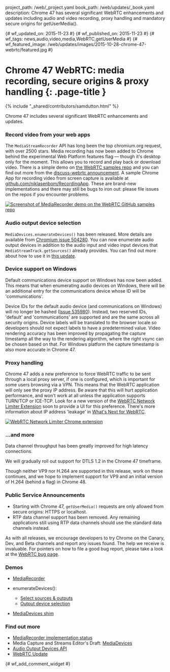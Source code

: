project_path: /web/_project.yaml
book_path: /web/updates/_book.yaml
description: Chrome 47 has several significant WebRTC enhancements and updates including audio and video recording, proxy handling and mandatory secure origins for getUserMedia().

{# wf_updated_on: 2015-11-23 #}
{# wf_published_on: 2015-11-23 #}
{# wf_tags: news,audio,video,media,WebRTC,getUserMedia #}
{# wf_featured_image: /web/updates/images/2015-10-28-chrome-47-webrtc/featured.jpg #}

# Chrome 47 WebRTC: media recording, secure origins & proxy handling {: .page-title }

{% include "_shared/contributors/samdutton.html" %}

Chrome 47 includes several significant WebRTC enhancements and updates.

### Record video from your web apps

The `MediaStreamRecorder` API has long been the top chromium.org request, with over 2500 stars. Media recording has now been added to Chrome behind the experimental Web Platform features flag &mdash; though it's desktop only for the moment. This allows you to record and play back or download video. There is a simple demo on [the WebRTC samples repo](https://webrtc.github.io/samples/src/content/getusermedia/record/) and you can find out more from the [discuss-webrtc announcement](https://groups.google.com/forum/?#!msg/discuss-webrtc/n11m846oV4I/0b3ycjmjCAAJ). A sample Chrome App for recording video from screen capture is available at [github.com/niklasenbom/RecordingApp](https://github.com/niklasenbom/RecordingApp). These are brand-new implementations and there may still be bugs to iron out: please file issues on the repos if you encounter problems.

<a href="https://webrtc.github.io/samples/src/content/getusermedia/record/" title="MediaRecorder demo"><img src="/web/updates/images/2015-10-28-chrome-47-webrtc/lp.jpg" alt="Screenshot of MediaRecorder demo on the WebRTC GitHub samples repo"></a>

### Audio output device selection

`MediaDevices.enumerateDevices()` has been released. More details are available from [Chromium issue 504280](https://crbug.com/504280). You can now enumerate audio output devices in addition to the audio input and video input devices that `MediaStreamTrack.getSources()` already provides. You can find out more about how to use it in [this update](https://developers.google.com/web/updates/2015/10/media-devices).

### Device support on Windows

Default communications device support on Windows has now been added. This means that when enumerating audio devices on Windows, there will be an additional entry for the communications device whose ID will be 'communications'.

Device IDs for the default audio device (and communications on Windows) will no
longer be hashed ([Issue 535980](http://crbug.com/535980)).  Instead, two
reserved IDs, 'default' and 'communications' are supported and are the same
across all security origins. Device labels will be translated to the browser
locale so developers should not expect labels to have a predetermined value.
Video rendering accuracy has been improved by propagating the capture timestamp
all the way to the rendering algorithm, where the right vsync can be chosen
based on that. For Windows platform the capture timestamp is also more accurate
in Chrome 47.

### Proxy handling

Chrome 47 adds a new preference to force WebRTC traffic to be sent through a local proxy server, if one is configured, which is important for some users browsing via a VPN. This means that the WebRTC application will only see the proxy IP address. Be aware that this will hurt application performance, and won't work at all unless the application supports TURN/TCP or ICE-TCP. Look for a new version of the [WebRTC Network Limiter Extension](https://chrome.google.com/webstore/detail/webrtc-network-limiter/npeicpdbkakmehahjeeohfdhnlpdklia) soon to provide a UI for this preference. There's more information about IP address 'leakage' in [What's Next for WebRTC](https://www.youtube.com/watch?v=HCE3S1E5UwY&t=5m24s).

<a href="https://chrome.google.com/webstore/detail/webrtc-network-limiter/npeicpdbkakmehahjeeohfdhnlpdklia" title="WebRTC Network Limiter extension on the Chrome Web Store"><img src="/web/updates/images/2015-10-28-chrome-47-webrtc/network-limiter.png" alt="WebRTC Network Limiter Chrome extension"></a>

### ...and more

Data channel throughput has been greatly improved for high latency connections.

We will gradually roll out support for DTLS 1.2 in the Chrome 47 timeframe.

Though neither VP9 nor H.264 are supported in this release, work on these
continues, and we hope to implement support for VP9 and an initial version of H.264 (behind a flag) in Chrome 48.

### Public Service Announcements

* Starting with Chrome 47, `getUserMedia()` requests are only allowed from secure origins: HTTPS or localhost.
* RTP data channel support has been removed. Any remaining applications still
  using RTP data channels should use the standard data channels instead.

As with all releases, we encourage developers to try Chrome on the Canary, Dev, and Beta channels and report any issues found. The help we receive is invaluable. For pointers on how to file a good bug report, please take a look at the [WebRTC bug page](http://www.webrtc.org/report-bug).

### Demos

* [MediaRecorder](https://webrtc.github.io/samples/src/content/getusermedia/record/)
* enumerateDevices():

    * [Select sources &amp; outputs](https://webrtc.github.io/samples/src/content/devices/input-output/)
    * [Output device
      selection](https://webrtc.github.io/samples/src/content/devices/multi/)
* [MediaDevices shim](https://webrtc.github.io/samples/src/js/adapter.js)

### Find out more

* [MediaRecorder implementation status](https://www.chromestatus.com/features/5929649028726784)
* Media Capture and Streams Editor's Draft:
  [MediaDevices](https://w3c.github.io/mediacapture-main/#mediadevices)
* [Audio Output Devices API](http://www.w3.org/TR/audio-output)
* [WebRTC Update](https://youtu.be/HCE3S1E5UwY)






{# wf_add_comment_widget #}
